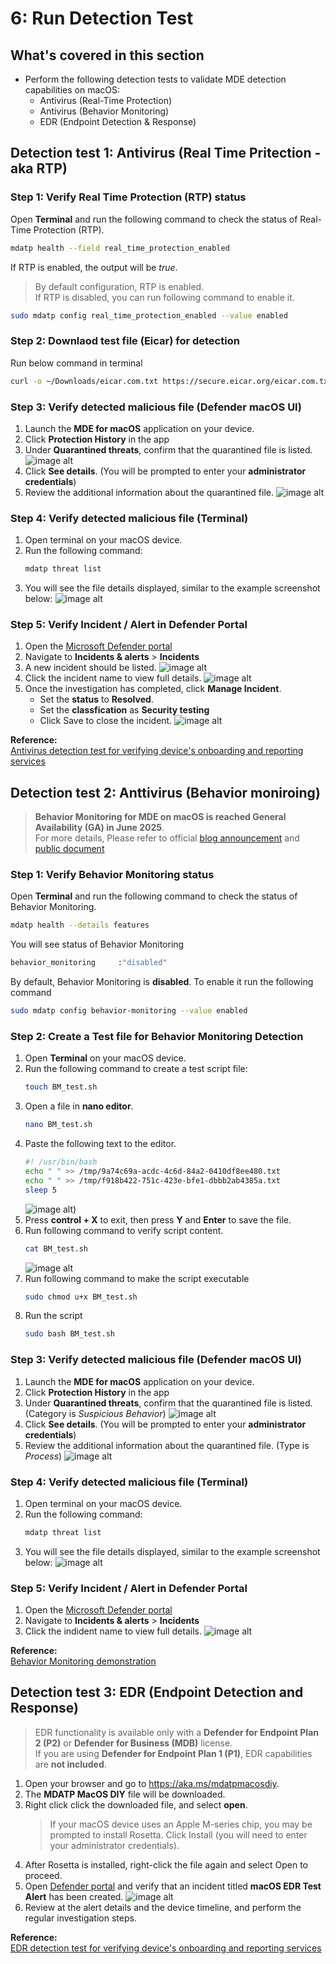# 6: Run Detection Test

## What's covered in this section
- Perform the following detection tests to validate MDE detection capabilities on macOS:
    - Antivirus (Real-Time Protection)
    - Antivirus (Behavior Monitoring)
    - EDR (Endpoint Detection & Response)

## Detection test 1: Antivirus (Real Time Pritection - aka RTP)

### Step 1: Verify Real Time Protection (RTP) status
Open **Terminal** and run the following command to check the status of Real-Time Protection (RTP).
```sh
mdatp health --field real_time_protection_enabled
```
If RTP is enabled, the output will be *true*.  

> By default configuration, RTP is enabled.  
> If RTP is disabled, you can run following command to enable it.
```sh
sudo mdatp config real_time_protection_enabled --value enabled
```

### Step 2: Downlaod test file (Eicar) for detection
Run below command in terminal
```sh
curl -o ~/Downloads/eicar.com.txt https://secure.eicar.org/eicar.com.txt
```

### Step 3: Verify detected malicious file (Defender macOS UI)

1. Launch the **MDE for macOS** application on your device.
2. Click **Protection History** in the app
3. Under **Quarantined threats**, confirm that the quarantined file is listed.
   ![image alt](https://github.com/yujiaoMSFT/Microsoft-Defender-For-Endpoint/blob/1d7a74bf9fe05a45b09bd40c21226cc70fae31e7/Images/macOS/AVDetection-macOS1.png)
4. Click **See details**. (You will be prompted to enter your **administrator credentials**)
6. Review the additional information about the quarantined file.
   ![image alt](https://github.com/yujiaoMSFT/Microsoft-Defender-For-Endpoint/blob/1d7a74bf9fe05a45b09bd40c21226cc70fae31e7/Images/macOS/AVDetection-macOS2.png)

### Step 4: Verify detected malicious file (Terminal)
1. Open terminal on your macOS device.
2. Run the following command:
   ```sh
   mdatp threat list
   ```
3. You will see the file details displayed, similar to the example screenshot below:
   ![image alt](https://github.com/yujiaoMSFT/Microsoft-Defender-For-Endpoint/blob/1d7a74bf9fe05a45b09bd40c21226cc70fae31e7/Images/macOS/AVDetection-CLI1.png)

### Step 5: Verify Incident / Alert in Defender Portal

1. Open the [Microsoft Defender portal](https://security.microsoft.com)
2. Navigate to **Incidents & alerts** > **Incidents**
3. A new incident should be listed.
  ![image alt](https://github.com/yujiaoMSFT/Microsoft-Defender-For-Endpoint/blob/a2af008515d23c94ce6d090ec117654681c472fa/Images/macOS/MDEmacOS-Incident1.png)
4. Click the incident name to view full details.
  ![image alt](https://github.com/yujiaoMSFT/Microsoft-Defender-For-Endpoint/blob/a2af008515d23c94ce6d090ec117654681c472fa/Images/macOS/MDEmacOS-Incident2.png)
5. Once the investigation has completed, click **Manage Incident**.
   - Set the **status** to **Resolved**.
   - Set the **classfication** as **Security testing**
   - Click Save to close the incident.
   ![image alt](https://github.com/yujiaoMSFT/Microsoft-Defender-For-Endpoint/blob/5dde3b3c2d5fefee019f7cd89dc16780ea891c89/Images/macOS/MDEmacOS-Incident3.png)

**Reference:**  
[Antivirus detection test for verifying device's onboarding and reporting services](https://learn.microsoft.com/en-us/defender-endpoint/validate-antimalware)

## Detection test 2: Anttivirus (Behavior moniroing)
> **Behavior Monitoring for MDE on macOS is reached General Availability (GA) in June 2025**.  
> For more details, Please refer to official [blog announcement](https://techcommunity.microsoft.com/blog/microsoftdefenderatpblog/behavior-monitoring-is-now-generally-available-for-microsoft-defender-for-endpoi/4415697) and [public document](https://learn.microsoft.com/en-us/defender-endpoint/behavior-monitor-macos)

### Step 1: Verify Behavior Monitoring status
Open **Terminal** and run the following command to check the status of Behavior Monitoring.
```sh
mdatp health --details features
```
You will see status of Behavior Monitoring
```sh
behavior_monitoring     :"disabled"
```

By default, Behavior Monitoring is **disabled**.  To enable it run the following command
```sh
sudo mdatp config behavior-monitoring --value enabled
```
### Step 2: Create a Test file for Behavior Monitoring Detection

1. Open **Terminal** on your macOS device.
2. Run the following command to create a test script file:
   ```sh
   touch BM_test.sh
   ```
3. Open a file in **nano editor**.
   ```sh
   nano BM_test.sh
   ```
4. Paste the following text to the editor.
    ```sh
   #! /usr/bin/bash
   echo " " >> /tmp/9a74c69a-acdc-4c6d-84a2-0410df8ee480.txt
   echo " " >> /tmp/f918b422-751c-423e-bfe1-dbbb2ab4385a.txt
   sleep 5
    ```
    ![image alt](https://github.com/yujiaoMSFT/Microsoft-Defender-For-Endpoint/blob/e03beaf8c890116d2e603651f3506752222ce57b/Images/macOS/CreateBMTestFile1.png))
6. Press **control + X** to exit, then press **Y** and **Enter** to save the file.
7. Run following command to verify script content.
   ```sh
   cat BM_test.sh
   ```
   ![image alt](https://github.com/yujiaoMSFT/Microsoft-Defender-For-Endpoint/blob/e03beaf8c890116d2e603651f3506752222ce57b/Images/macOS/CreateBMTestFile3.png)
8. Run following command to make the script executable
   ```sh
   sudo chmod u+x BM_test.sh
   ```
9. Run the script
    ```sh
    sudo bash BM_test.sh
    ```
### Step 3: Verify detected malicious file (Defender macOS UI)

1. Launch the **MDE for macOS** application on your device.
2. Click **Protection History** in the app
3. Under **Quarantined threats**, confirm that the quarantined file is listed. (Category is *Suspicious Behavior*)
   ![image alt](https://github.com/yujiaoMSFT/Microsoft-Defender-For-Endpoint/blob/c2cb350ce611d0c6edcead1e575874c86d515b1b/Images/macOS/AVDetection-macOS3.png)
4. Click **See details**. (You will be prompted to enter your **administrator credentials**)
6. Review the additional information about the quarantined file. (Type is *Process*)
   ![image alt](https://github.com/yujiaoMSFT/Microsoft-Defender-For-Endpoint/blob/c2cb350ce611d0c6edcead1e575874c86d515b1b/Images/macOS/AVDetection-macOS4.png)

### Step 4: Verify detected malicious file (Terminal)
1. Open terminal on your macOS device.
2. Run the following command:
   ```sh
   mdatp threat list
   ```
3. You will see the file details displayed, similar to the example screenshot below:
   ![image alt](https://github.com/yujiaoMSFT/Microsoft-Defender-For-Endpoint/blob/d8e83f916ebc0dda5b171632a22a990d8703422b/Images/macOS/AVDetection-CLI2.png)
   
### Step 5: Verify Incident / Alert in Defender Portal

1. Open the [Microsoft Defender portal](https://security.microsoft.com)
2. Navigate to **Incidents & alerts** > **Incidents**
4. Click the indident name to view full details.
  ![image alt](https://github.com/yujiaoMSFT/Microsoft-Defender-For-Endpoint/blob/d8e83f916ebc0dda5b171632a22a990d8703422b/Images/macOS/MDEmacOS-Incident5.png)

 
**Reference:**  
[Behavior Monitoring demonstration](https://learn.microsoft.com/en-us/defender-endpoint/demonstration-behavior-monitoring)

## Detection test 3: EDR (Endpoint Detection and Response)
> EDR functionality is available only with a **Defender for Endpoint Plan 2 (P2)** or **Defender for Business (MDB)** license.  
> If you are using **Defender for Endpoint Plan 1 (P1)**, EDR capabilities are **not included**.

1. Open your browser and go to https://aka.ms/mdatpmacosdiy.
2. The **MDATP MacOS DIY** file will be downloaded.
3. Right click click the downloaded file, and select **open**.
   >  If your macOS device uses an Apple M-series chip, you may be prompted to install Rosetta. Click Install (you will need to enter your administrator credentials).
4. After Rosetta is installed, right-click the file again and select Open to proceed.
5. Open [Defender portal](https://security.microsoft.com) and verify that an incident titled **macOS EDR Test Alert** has been created. 
   ![image alt](https://github.com/yujiaoMSFT/Microsoft-Defender-For-Endpoint/blob/6aa2b122c8d783c577e193bb536e29d3ec4d3c2f/Images/macOS/MDEmacOS-Incident4.png)
6. Review at the alert details and the device timeline, and perform the regular investigation steps.
   
**Reference:**  
[EDR detection test for verifying device's onboarding and reporting services](https://learn.microsoft.com/en-us/defender-endpoint/edr-detection)

